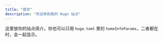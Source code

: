 ```yaml
---
title: "首页"
description: "欢迎来到我的 Hugo 站点"
---
```


这里放你的站点简介。你也可以只用 `hugo.toml` 里的 `homeInfoParams`，二者都在时，会一起显示。
